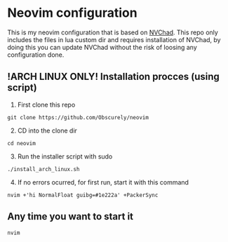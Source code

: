 # Neovim configuration
This is my neovim configuration that is based on [NVChad](https://github.com/NvChad/NvChad). This repo only includes the files in lua custom dir and requires installation of NVChad, by doing this you can update NVChad without the risk of loosing any configuration done.

## !ARCH LINUX ONLY! Installation procces (using script)
1. First clone this repo
```shell
git clone https://github.com/Obscurely/neovim
```
2. CD into the clone dir
```shell
cd neovim
```
3. Run the installer script with sudo
```
./install_arch_linux.sh
```

4. If no errors ocurred, for first run, start it with this command
```
nvim +'hi NormalFloat guibg=#1e222a' +PackerSync
```

## Any time you want to start it
```
nvim
```
